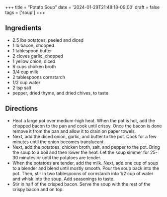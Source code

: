 +++
title = "Potato Soup"
date = '2024-01-29T21:48:18-09:00'
draft = false
tags = ['soup']
+++

## Ingredients
* 2.5 lbs potatoes, peeled and diced
* 1 lb bacon, chopped
* 1 tablespoon butter
* 2 cloves garlic, chopped
* 1 yellow onion, diced
* 6 cups chicken broth
* 3/4 cup milk
* 2 tablespoons cornstarch
* 1/2 cup water
* 2 tsp salt
* pepper, dried thyme, and dried chives, to taste

## Directions
* Heat a large pot over medium-high heat. When the pot is hot, add the chopped bacon to the pan and cook until crispy. Once the bacon is done remove it from the pan and allow it to drain on paper towels.
* Next, add the diced onion, garlic, and butter to the pot. Cook for a few minutes until the onion becomes translucent.
* Next, add the potatoes, chicken broth, salt, and pepper to the pot. Bring the soup to a boil and then lower the heat. Let the soup simmer for 25-30 minutes or until the potatoes are tender.
* When the potatoes are tender, add the milk. Next, add one cup of soup to a blender and blend until mostly smooth. Pour the soup back into the pot. Then, stir in two tablespoons of cornstarch into 1/2 cup of water and whisk into the soup. Add seasonings to taste.
* Stir in half of the crisped bacon. Serve the soup with the rest of the crispy bacon and on top.
